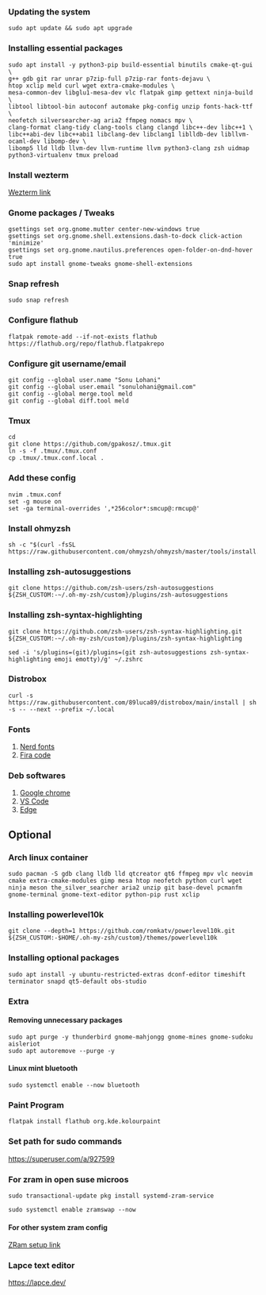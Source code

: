 ### Updating the system
```
sudo apt update && sudo apt upgrade
```

### Installing essential packages
```
sudo apt install -y python3-pip build-essential binutils cmake-qt-gui \
g++ gdb git rar unrar p7zip-full p7zip-rar fonts-dejavu \
htop xclip meld curl wget extra-cmake-modules \
mesa-common-dev libglu1-mesa-dev vlc flatpak gimp gettext ninja-build \
libtool libtool-bin autoconf automake pkg-config unzip fonts-hack-ttf \
neofetch silversearcher-ag aria2 ffmpeg nomacs mpv \
clang-format clang-tidy clang-tools clang clangd libc++-dev libc++1 \
libc++abi-dev libc++abi1 libclang-dev libclang1 liblldb-dev libllvm-ocaml-dev libomp-dev \
libomp5 lld lldb llvm-dev llvm-runtime llvm python3-clang zsh uidmap python3-virtualenv tmux preload
```

### Install wezterm
[Wezterm link](https://wezfurlong.org/wezterm/install/linux.html#installing-on-ubuntu-and-debian-based-systems)

### Gnome packages / Tweaks
```
gsettings set org.gnome.mutter center-new-windows true
gsettings set org.gnome.shell.extensions.dash-to-dock click-action 'minimize'
gsettings set org.gnome.nautilus.preferences open-folder-on-dnd-hover true
sudo apt install gnome-tweaks gnome-shell-extensions
```

### Snap refresh
```
sudo snap refresh
```

### Configure flathub
```
flatpak remote-add --if-not-exists flathub https://flathub.org/repo/flathub.flatpakrepo
```

### Configure git username/email
```
git config --global user.name "Sonu Lohani"
git config --global user.email "sonulohani@gmail.com"
git config --global merge.tool meld
git config --global diff.tool meld
```

### Tmux
```
cd
git clone https://github.com/gpakosz/.tmux.git
ln -s -f .tmux/.tmux.conf
cp .tmux/.tmux.conf.local .
```

### Add these config 
```
nvim .tmux.conf
set -g mouse on
set -ga terminal-overrides ',*256color*:smcup@:rmcup@'
```

### Install ohmyzsh
```
sh -c "$(curl -fsSL https://raw.githubusercontent.com/ohmyzsh/ohmyzsh/master/tools/install.sh)"
```

### Installing zsh-autosuggestions
```
git clone https://github.com/zsh-users/zsh-autosuggestions ${ZSH_CUSTOM:-~/.oh-my-zsh/custom}/plugins/zsh-autosuggestions
```

### Installing zsh-syntax-highlighting
```
git clone https://github.com/zsh-users/zsh-syntax-highlighting.git ${ZSH_CUSTOM:-~/.oh-my-zsh/custom}/plugins/zsh-syntax-highlighting
```

```
sed -i 's/plugins=(git)/plugins=(git zsh-autosuggestions zsh-syntax-highlighting emoji emotty)/g' ~/.zshrc
```

### Distrobox
```
curl -s https://raw.githubusercontent.com/89luca89/distrobox/main/install | sh -s -- --next --prefix ~/.local
```

### Fonts
1. [Nerd fonts](https://www.nerdfonts.com/font-downloads)
2. [Fira code](https://github.com/tonsky/FiraCode)

### Deb softwares
1. [Google chrome](https://www.google.com/intl/en_in/chrome/)
2. [VS Code](https://code.visualstudio.com/)
3. [Edge](https://www.microsoft.com/en-gb/edge)

## Optional

### Arch linux container
```
sudo pacman -S gdb clang lldb lld qtcreator qt6 ffmpeg mpv vlc neovim cmake extra-cmake-modules gimp mesa htop neofetch python curl wget ninja meson the_silver_searcher aria2 unzip git base-devel pcmanfm gnome-terminal gnome-text-editor python-pip rust xclip
```

### Installing powerlevel10k
```
git clone --depth=1 https://github.com/romkatv/powerlevel10k.git ${ZSH_CUSTOM:-$HOME/.oh-my-zsh/custom}/themes/powerlevel10k
```

<!-- To remove apt key deprecated warning due to above commands follow the instruction here: 
https://askubuntu.com/questions/1398344/apt-key-deprecation-warning-when-updating-system -->

### Installing optional packages
```
sudo apt install -y ubuntu-restricted-extras dconf-editor timeshift terminator snapd qt5-default obs-studio
```

### Extra
#### Removing unnecessary packages
```
sudo apt purge -y thunderbird gnome-mahjongg gnome-mines gnome-sudoku aisleriot
sudo apt autoremove --purge -y
```

#### Linux mint bluetooth
```
sudo systemctl enable --now bluetooth
```

### Paint Program
```
flatpak install flathub org.kde.kolourpaint
```

### Set path for sudo commands 
https://superuser.com/a/927599

### For zram in open suse microos
```
sudo transactional-update pkg install systemd-zram-service
```
```
sudo systemctl enable zramswap --now
```
#### For other system zram config
[ZRam setup link](https://fosspost.org/enable-zram-on-linux-better-system-performance/)

### Lapce text editor
https://lapce.dev/

